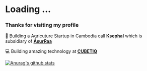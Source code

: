 
 # Loading ...
### Thanks for visiting my profile


🔨 Building a Agricuture Startup in Cambodia call **[Ksephal](https://github.com/ksephal)** which is subsidiary of **[AsurRaa](https://github.com/asurraa)**

💻 Building amazing technology at **[CUBETIQ](https://github.com/CUBETIQ)**

[![Anurag's github stats](https://github-readme-stats.vercel.app/api?username=lyhourchhen)](https://github.com/anuraghazra/github-readme-stats)
